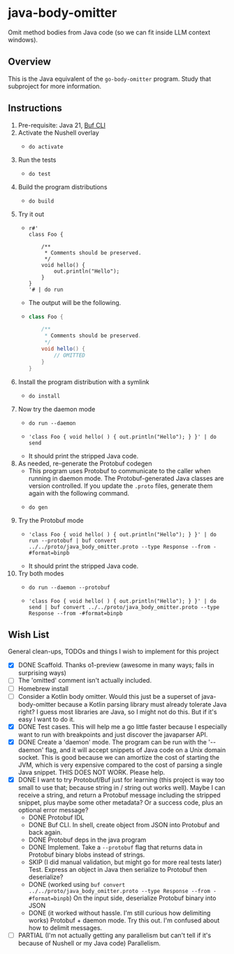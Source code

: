 # java-body-omitter

Omit method bodies from Java code (so we can fit inside LLM context windows).


## Overview

This is the Java equivalent of the `go-body-omitter` program. Study that subproject for more information. 


## Instructions

1. Pre-requisite: Java 21, [Buf CLI](https://buf.build/product/cli) 
2. Activate the Nushell overlay
    * ```nushell
      do activate
      ```
3. Run the tests
    * ```nushell
      do test
      ```
4. Build the program distributions
    * ```nushell
      do build
      ```
5. Try it out
    * ```nushell
      r#'
      class Foo {
      
          /**
           * Comments should be preserved.
           */
          void hello() {
              out.println("Hello");
          }
      }
      '# | do run
      ```
    * The output will be the following.
    * ```java
      class Foo {
      
          /**
           * Comments should be preserved.
           */
          void hello() {
              // OMITTED
          }
      }
      ```
6. Install the program distribution with a symlink
    * ```nushell
      do install
      ```
7. Now try the daemon mode
    * ```nushell
      do run --daemon
      ```
    * ```nushell
      'class Foo { void hello( ) { out.println("Hello"); } }' | do send
      ```
    * It should print the stripped Java code.
8. As needed, re-generate the Protobuf codegen
    * This program uses Protobuf to communicate to the caller when running in daemon mode. The Protobuf-generated Java
      classes are version controlled. If you update the `.proto` files, generate them again with the following command.
    * ```nushell
      do gen
      ```
9. Try the Protobuf mode
    * ```nushell
      'class Foo { void hello( ) { out.println("Hello"); } }' | do run --protobuf | buf convert ../../proto/java_body_omitter.proto --type Response --from -#format=binpb
      ```
    * It should print the stripped Java code.
10. Try both modes
    * ```nushell
      do run --daemon --protobuf
      ```
    * ```nushell
      'class Foo { void hello( ) { out.println("Hello"); } }' | do send | buf convert ../../proto/java_body_omitter.proto --type Response --from -#format=binpb
      ```


## Wish List

General clean-ups, TODOs and things I wish to implement for this project

* [x] DONE Scaffold. Thanks o1-preview (awesome in many ways; fails in surprising ways)
* [ ] The 'omitted' comment isn't actually included.
* [ ] Homebrew install
* [ ] Consider a Kotlin body omitter. Would this just be a superset of java-body-omitter because a Kotlin parsing
  library must already tolerate Java right? I guess most libraries are Java, so I might not do this. But if it's easy I
  want to do it.
* [x] DONE Test cases. This will help me a go little faster because I especially want to run with breakpoints and just
  discover the javaparser API. 
* [x] DONE Create a 'daemon' mode. The program can be run with the '--daemon' flag, and it will accept snippets
  of Java code on a Unix domain socket. This is good because we can amortize the cost of starting the JVM, which is very
  expensive compared to the cost of parsing a single Java snippet. THIS DOES NOT WORK. Please help.
* [x] DONE I want to try Protobuf/Buf just for learning (this project is way too small to use that; because string in / string
  out works well). Maybe I can receive a string, and return a Protobuf message including the stripped snippet, plus
  maybe some other metadata? Or a success code, plus an optional error message?
   * DONE Protobuf IDL
   * DONE Buf CLI. In shell, create object from JSON into Protobuf and back again.
   * DONE Protobuf deps in the java program
   * DONE Implement. Take a `--protobuf` flag that returns data in Protobuf binary blobs instead of strings.
   * SKIP (I did manual validation, but might go for more real tests later) Test. Express an object in Java then serialize to Protobuf then deserialize?
   * DONE (worked using `buf convert ../../proto/java_body_omitter.proto --type Response --from -#format=binpb`) On the input side, deserialize Protobuf binary into JSON
   * DONE (it worked without hassle. I'm still curious how delimiting works) Protobuf + daemon mode. Try this out. I'm confused about how to delimit messages.
* [ ] PARTIAL (I'm not actually getting any parallelism but can't tell if it's because of Nushell or my Java code) Parallelism. 
